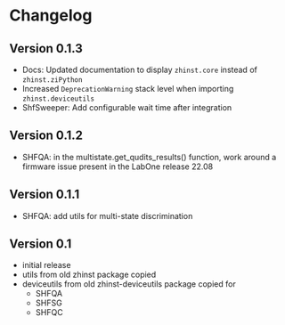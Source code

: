 # Changelog

## Version 0.1.3
* Docs: Updated documentation to display `zhinst.core` instead of `zhinst.ziPython`
* Increased `DeprecationWarning` stack level when importing `zhinst.deviceutils`
* ShfSweeper: Add configurable wait time after integration

## Version 0.1.2
* SHFQA: in the multistate.get_qudits_results() function,
  work around a firmware issue present in the LabOne release 22.08

## Version 0.1.1
* SHFQA: add utils for multi-state discrimination

## Version 0.1
* initial release
* utils from old zhinst package copied
* deviceutils from old zhinst-deviceutils package copied for
  * SHFQA
  * SHFSG
  * SHFQC
